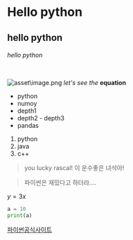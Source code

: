 # Hello python
## hello python
###### hello python



```python

```

![asset\image.png](attachment:image.png) 
*let's see the* **equation**
 - python
  - numoy
   - depth1
   - depth2
    - depth3
  - pandas
  
1. python
2. java
3. c++

> you lucky rascal! 이 운수좋은 녀석아!

> 파이썬은 재밌다고 하더라....

$y = 3x$

```python
a = 10
print(a)
```

[파이썬공식사이트](https://drive.google.com/drive/folders/18PgCrfREijNbcmLIEcMAtLk-Zy4xGHB8)


```python

```
